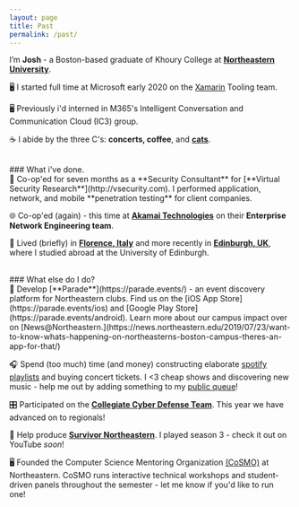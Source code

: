 ```yaml
---
layout: page
title: Past
permalink: /past/
---
```


I’m **Josh** - a Boston-based graduate of Khoury College at [**Northeastern University**](http://ccs.neu.edu/home/joshua).

🖥️ I started full time at Microsoft early 2020 on the [Xamarin](https://dotnet.microsoft.com/apps/xamarin) Tooling team. 

🖥️ Previously i'd interned in M365's Intelligent Conversation and Communication Cloud (IC3) group.

☕️ I abide by the three C's: <b>concerts, coffee</b>, and <b>[cats](../cinnamon)</b>.

<br>
### What i've done.

<br>
🔏 Co-op'ed for seven months as a **Security Consultant** for [**Virtual Security Research**](http://vsecurity.com). I performed application, network, and mobile **penetration testing** for client companies.

🌐 Co-op'ed (again) - this time at [**Akamai Technologies**](https://akamai.com/) on their **Enterprise Network Engineering team**.

🏡 Lived (briefly) in [**Florence, Italy**](https://joshspicer.com/geo-fellowship) and more recently in [**Edinburgh, UK**](https://joshspicer.com/hitch-to-paris), where I studied abroad at the University of Edinburgh.

<br>
### What else do I do?

<br>
🐘 Develop [**Parade**](https://parade.events/) - an event discovery platform for Northeastern clubs. Find us on the [iOS App Store](https://parade.events/ios) and [Google Play Store](https://parade.events/android).  Learn more about our campus impact over on [News@Northeastern.](https://news.northeastern.edu/2019/07/23/want-to-know-whats-happening-on-northeasterns-boston-campus-theres-an-app-for-that/)

🎧 Spend (too much) time (and money) constructing elaborate [spotify playlists]({{site.url}}/monthly-playlist-2018) and buying concert tickets. I <3 cheap shows and discovering new music - help me out by adding something to my [public queue](https://joshspicer.com/queue)!

🎛 Participated on the [**Collegiate Cyber Defense Team**](https://nuccdc.club/). This year we have advanced on to regionals!

🌋 Help produce [**Survivor Northeastern**](http://survivornortheastern.com). I played season 3 - check it out on YouTube _soon_!

🖥 Founded the Computer Science Mentoring Organization [(CoSMO)](http://cosmo.khoury.northeastern.edu/eboard/past) at Northeastern. CoSMO runs interactive technical workshops and student-driven panels throughout the semester - let me know if you'd like to run one!

<!--
-- Coffee / Tennis

#### Technologies I use

“ReactNative | Django | ….”
-->

